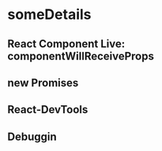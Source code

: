 # someDetails

## React Component Live: componentWillReceiveProps
## new Promises
## React-DevTools
## Debuggin
